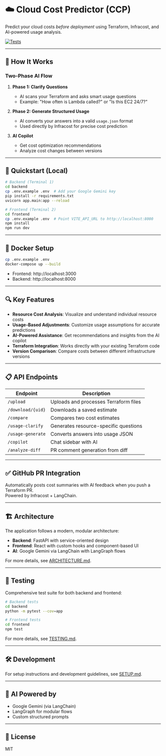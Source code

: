 # ☁️ Cloud Cost Predictor (CCP)

Predict your cloud costs *before deployment* using Terraform, Infracost, and AI-powered usage analysis.

[![Tests](https://github.com/Brownster/ccp/workflows/Tests/badge.svg)](https://github.com/Brownster/ccp/actions)

---

## 🧠 How It Works

### Two-Phase AI Flow
1. **Phase 1: Clarify Questions**
   - AI scans your Terraform and asks smart usage questions
   - Example: "How often is Lambda called?" or "Is this EC2 24/7?"

2. **Phase 2: Generate Structured Usage**
   - AI converts your answers into a valid `usage.json` format
   - Used directly by Infracost for precise cost prediction

3. **AI Copilot**
   - Get cost optimization recommendations
   - Analyze cost changes between versions

---

## 🚀 Quickstart (Local)

```bash
# Backend (Terminal 1)
cd backend
cp .env.example .env  # Add your Google Gemini key
pip install -r requirements.txt
uvicorn app.main:app --reload
```

```bash
# Frontend (Terminal 2)
cd frontend
cp .env.example .env  # Point VITE_API_URL to http://localhost:8000
npm install
npm run dev
```

---

## 🐳 Docker Setup

```bash
cp .env.example .env
docker-compose up --build
```

- Frontend: http://localhost:3000
- Backend: http://localhost:8000

---

## 🔍 Key Features

- **Resource Cost Analysis**: Visualize and understand individual resource costs
- **Usage-Based Adjustments**: Customize usage assumptions for accurate predictions
- **AI-Powered Assistance**: Get recommendations and insights from the AI copilot
- **Terraform Integration**: Works directly with your existing Terraform code
- **Version Comparison**: Compare costs between different infrastructure versions

---

## 📋 API Endpoints

| Endpoint              | Description                           |
|-----------------------|---------------------------------------|
| `/upload`             | Uploads and processes Terraform files |
| `/download/{uid}`     | Downloads a saved estimate            |
| `/compare`            | Compares two cost estimates           |
| `/usage-clarify`      | Generates resource-specific questions |
| `/usage-generate`     | Converts answers into usage JSON      |
| `/copilot`            | Chat sidebar with AI                  |
| `/analyze-diff`       | PR comment generation from diff       |

---

## ✅ GitHub PR Integration

Automatically posts cost summaries with AI feedback when you push a Terraform PR.  
Powered by Infracost + LangChain.

---

## 🏗️ Architecture

The application follows a modern, modular architecture:

- **Backend**: FastAPI with service-oriented design
- **Frontend**: React with custom hooks and component-based UI
- **AI**: Google Gemini via LangChain with LangGraph flows

For more details, see [ARCHITECTURE.md](ARCHITECTURE.md).

---

## 🧪 Testing

Comprehensive test suite for both backend and frontend:

```bash
# Backend tests
cd backend
python -m pytest --cov=app

# Frontend tests
cd frontend
npm test
```

For more details, see [TESTING.md](TESTING.md).

---

## 🛠️ Development

For setup instructions and development guidelines, see [SETUP.md](SETUP.md).

---

## 🧠 AI Powered by

- Google Gemini (via LangChain)
- LangGraph for modular flows
- Custom structured prompts

---

## 📄 License

MIT